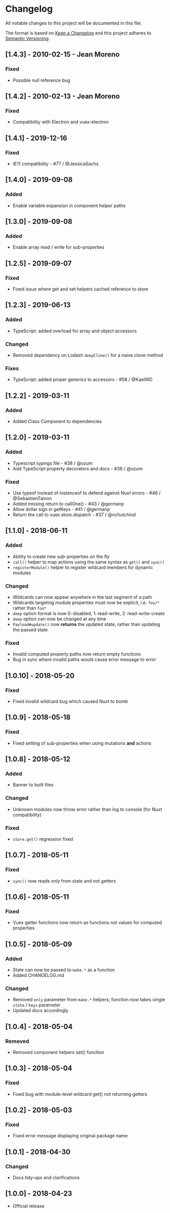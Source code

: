 # Changelog

All notable changes to this project will be documented in this file.

The format is based on [Keep a Changelog](http://keepachangelog.com/en/1.0.0/) 
and this project adheres to [Semantic Versioning](http://semver.org/spec/v2.0.0.html).

## [1.4.3] - 2010-02-15 - Jean Moreno
### Fixed
- Possible null reference bug

## [1.4.2] - 2010-02-13 - Jean Moreno
### Fixed
- Compatibility with Electron and vuex-electron

## [1.4.1] - 2019-12-16

### Fixed
- IE11 compatibility - #77 / @JessicaSachs

## [1.4.0] - 2019-09-08

### Added
- Enable variable expansion in component helper paths

## [1.3.0] - 2019-09-08

### Added
- Enable array read / write for sub-properties

## [1.2.5] - 2019-09-07

### Fixed
- Fixed issue where get and set helpers cached reference to store 

## [1.2.3] - 2019-06-13
### Added
- TypeScript: added overload for array and object accessors

### Changed
- Removed dependency on Lodash `deepClone()` for a naive clone method

### Fixes
- TypeScript: added proper generics to accessors - #58 / @KaelWD

## [1.2.2] - 2019-03-11
### Added
- Added Class Component to dependencies

## [1.2.0] - 2019-03-11
### Added
- Typescript typings file - #38 / @ozum
- Add TypeScript property decorators and docs - #38 / @ozum

### Fixed
- Use typeof instead of instanceof to defend against Nuxt errors - #46 / @SebastienTainon
- Added missing return to callOne() - #43 / @germanp
- Allow dollar sign in getKeys - #41 / @germanp
- Return the call to vuex.store.dispatch - #37 / @nchutchind

## [1.1.0] - 2018-06-11
### Added
- Ability to create new sub-properties on the fly
- `call()` helper to map actions using the same syntax as `get()` and `sync()`
- `registerModule()` helper to register wildcard members for dynamic modules

### Changed
- Wildcards can now appear anywhere in the last segment of a path
- Wildcards targeting module properties must now be explicit, i.e. `foo/*` rather than `foo*`
- `deep` option format is now 0: disabled, 1: read-write, 2: read-write-create
- `deep` option can now be changed at any time
- `Payload#update()` now **returns** the updated state, rather than updating the passed state

### Fixed
- Invalid computed property paths now return empty functions
- Bug in sync where invalid paths would cause error message to error


## [1.0.10] - 2018-05-20
### Fixed
- Fixed invalid wildcard bug which caused Nuxt to bomb

## [1.0.9] - 2018-05-18
### Fixed
- Fixed setting of sub-properties when using mutations **and** actions

## [1.0.8] - 2018-05-12
### Added
- Banner to built files

### Changed
- Unknown modules now throw error rather than log to console (for Nuxt compatibility)

### Fixed
- `store.get()` regression fixed

## [1.0.7] - 2018-05-11
### Fixed
- `sync()` now reads only from state and not getters

## [1.0.6] - 2018-05-11
### Fixed
- Vuex getter functions now return as functions not values for computed properties

## [1.0.5] - 2018-05-09
### Added
- State can now be passed to `make.*` as a function
- Added CHANGELOG.md

### Changed
- Removed `only` parameter from `make.*` helpers; function now takes single `state` / `keys` parameter
- Updated docs accordingly

## [1.0.4] - 2018-05-04
### Removed
- Removed component helpers set() function


## [1.0.3] - 2018-05-04
### Fixed
- Fixed bug with module-level wildcard get() not returning getters


## [1.0.2] - 2018-05-03
### Fixed
- Fixed error message displaying original package name


## [1.0.1] - 2018-04-30
### Changed
- Docs tidy-ups and clarifications

## [1.0.0] - 2018-04-23
- Official release

